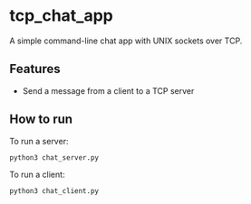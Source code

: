 # tcp_chat_app

A simple command-line chat app with UNIX sockets over TCP.

## Features

- Send a message from a client to a TCP server


## How to run

To run a server:

```bash
python3 chat_server.py
```

To run a client:

```bash
python3 chat_client.py
```
